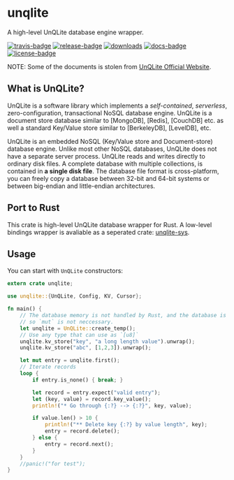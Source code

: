 # unqlite

A high-level UnQLite database engine wrapper.

[![travis-badge][]][travis] [![release-badge][]][cargo] [![downloads]][cargo]
[![docs-badge][]][docs] [![license-badge][]][cargo]

NOTE: Some of the documents is stolen from [UnQLite Official Website][unqlite].

## What is UnQLite?

>
UnQLite is a software library which implements a *self-contained*, *serverless*,
zero-configuration, transactional NoSQL database engine. UnQLite is a document store database
similar to [MongoDB], [Redis], [CouchDB] etc. as well a standard Key/Value store similar to
[BerkeleyDB], [LevelDB], etc.
>
UnQLite is an embedded NoSQL (Key/Value store and Document-store) database engine. Unlike most
other NoSQL databases, UnQLite does not have a separate server process. UnQLite reads and
writes directly to ordinary disk files. A complete database with multiple collections, is
contained in **a single disk file**. The database file format is cross-platform, you can freely
copy a database between 32-bit and 64-bit systems or between big-endian and little-endian
architectures.

## Port to Rust

This crate is high-level UnQLite database wrapper for Rust. A low-level bindings wrapper
is avaliable as a seperated crate: [unqlite-sys](https://crates.io/crates/unqlite-sys).

## Usage

You can start with `UnQLite` constructors:

```rust
extern crate unqlite;

use unqlite::{UnQLite, Config, KV, Cursor};

fn main() {
    // The database memory is not handled by Rust, and the database is on-disk,
    // so `mut` is not neccessary.
    let unqlite = UnQLite::create_temp();
    // Use any type that can use as `[u8]`
    unqlite.kv_store("key", "a long length value").unwrap();
    unqlite.kv_store("abc", [1,2,3]).unwrap();

    let mut entry = unqlite.first();
    // Iterate records
    loop {
        if entry.is_none() { break; }

        let record = entry.expect("valid entry");
        let (key, value) = record.key_value();
        println!("* Go through {:?} --> {:?}", key, value);

        if value.len() > 10 {
            println!("** Delete key {:?} by value length", key);
            entry = record.delete();
        } else {
            entry = record.next();
        }
    }
    //panic!("for test");
}
```

[unqlite]: https://unqlite.org/index.html
[travis-badge]: https://img.shields.io/travis/zitsen/unqlite.rs.svg?style=flat-square
[travis]: https://travis-ci.org/zitsen/unqlite.rs
[release-badge]: https://img.shields.io/crates/v/unqlite.svg?style=flat-square
[downloads]: https://img.shields.io/crates/d/unqlite.svg?style=flat-square
[cargo]: https://crates.io/crates/unqlite
[docs-badge]: https://img.shields.io/badge/API-docs-blue.svg?style=flat-square
[docs]: https://zitsen.github.io/unqlite.rs
[license-badge]: https://img.shields.io/crates/l/unqlite.svg?style=flat-square
